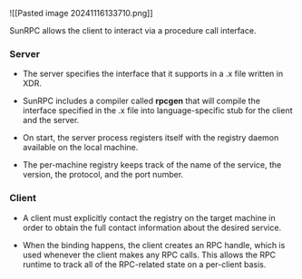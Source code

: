 
![[Pasted image 20241116133710.png]]

SunRPC allows the client to interact via a procedure call interface.

### Server
- The server specifies the interface that it supports in a .x file written in XDR.
- SunRPC includes a compiler called **rpcgen** that will compile the interface specified in the .x file into language-specific stub for the client and the server.

- On start, the server process registers itself with the registry daemon available on the local machine. 
- The per-machine registry keeps track of the name of the service, the version, the protocol, and the port number. 
### Client 
-  A client must explicitly contact the registry on the target machine in order to obtain the full contact information about the desired service.

- When the binding happens, the client creates an RPC handle, which is used whenever the client makes any RPC calls. This allows the RPC runtime to track all of the RPC-related state on a per-client basis.